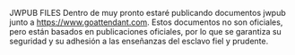 JWPUB FILES
Dentro de muy pronto estaré publicando documentos jwpub junto a https://www.goattendant.com.
Estos documentos no son oficiales, pero están basados en publicaciones oficiales, por lo que se garantiza su seguridad y su adhesión a las enseñanzas del esclavo fiel y prudente. 
